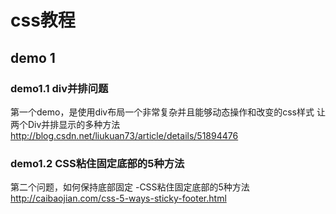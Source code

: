# css教程

## demo 1

### demo1.1 div并排问题
第一个demo，是使用div布局一个非常复杂并且能够动态操作和改变的css样式
 让两个Div并排显示的多种方法 http://blog.csdn.net/liukuan73/article/details/51894476

### demo1.2 CSS粘住固定底部的5种方法
第二个问题，如何保持底部固定 -CSS粘住固定底部的5种方法
http://caibaojian.com/css-5-ways-sticky-footer.html

